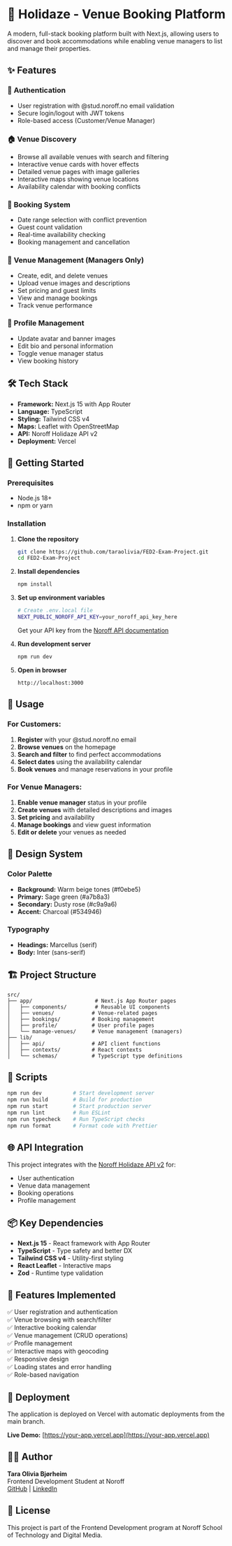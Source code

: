 # 🏨 Holidaze - Venue Booking Platform

A modern, full-stack booking platform built with Next.js, allowing users to discover and book accommodations while enabling venue managers to list and manage their properties.

## ✨ Features

### 🔐 **Authentication**
- User registration with @stud.noroff.no email validation
- Secure login/logout with JWT tokens
- Role-based access (Customer/Venue Manager)

### 🏠 **Venue Discovery**
- Browse all available venues with search and filtering
- Interactive venue cards with hover effects
- Detailed venue pages with image galleries
- Interactive maps showing venue locations
- Availability calendar with booking conflicts

### 📅 **Booking System**
- Date range selection with conflict prevention
- Guest count validation
- Real-time availability checking
- Booking management and cancellation

### 🏢 **Venue Management** (Managers Only)
- Create, edit, and delete venues
- Upload venue images and descriptions
- Set pricing and guest limits
- View and manage bookings
- Track venue performance

### 👤 **Profile Management**
- Update avatar and banner images
- Edit bio and personal information
- Toggle venue manager status
- View booking history

## 🛠️ Tech Stack

- **Framework:** Next.js 15 with App Router
- **Language:** TypeScript
- **Styling:** Tailwind CSS v4
- **Maps:** Leaflet with OpenStreetMap
- **API:** Noroff Holidaze API v2
- **Deployment:** Vercel

## 🚀 Getting Started

### Prerequisites
- Node.js 18+ 
- npm or yarn

### Installation

1. **Clone the repository**
   ```bash
   git clone https://github.com/taraolivia/FED2-Exam-Project.git
   cd FED2-Exam-Project
   ```

2. **Install dependencies**
   ```bash
   npm install
   ```

3. **Set up environment variables**
   ```bash
   # Create .env.local file
   NEXT_PUBLIC_NOROFF_API_KEY=your_noroff_api_key_here
   ```
   
   Get your API key from the [Noroff API documentation](https://docs.noroff.dev/docs/v2)

4. **Run development server**
   ```bash
   npm run dev
   ```

5. **Open in browser**
   ```
   http://localhost:3000
   ```

## 📱 Usage

### For Customers:
1. **Register** with your @stud.noroff.no email
2. **Browse venues** on the homepage
3. **Search and filter** to find perfect accommodations
4. **Select dates** using the availability calendar
5. **Book venues** and manage reservations in your profile

### For Venue Managers:
1. **Enable venue manager** status in your profile
2. **Create venues** with detailed descriptions and images
3. **Set pricing** and availability
4. **Manage bookings** and view guest information
5. **Edit or delete** your venues as needed

## 🎨 Design System

### Color Palette
- **Background:** Warm beige tones (#f0ebe5)
- **Primary:** Sage green (#a7b8a3)
- **Secondary:** Dusty rose (#c9a9a6)
- **Accent:** Charcoal (#534946)

### Typography
- **Headings:** Marcellus (serif)
- **Body:** Inter (sans-serif)

## 🏗️ Project Structure

```
src/
├── app/                    # Next.js App Router pages
│   ├── components/         # Reusable UI components
│   ├── venues/            # Venue-related pages
│   ├── bookings/          # Booking management
│   ├── profile/           # User profile pages
│   └── manage-venues/     # Venue management (managers)
├── lib/
│   ├── api/               # API client functions
│   ├── contexts/          # React contexts
│   └── schemas/           # TypeScript type definitions
```

## 🔧 Scripts

```bash
npm run dev          # Start development server
npm run build        # Build for production
npm run start        # Start production server
npm run lint         # Run ESLint
npm run typecheck    # Run TypeScript checks
npm run format       # Format code with Prettier
```

## 🌐 API Integration

This project integrates with the [Noroff Holidaze API v2](https://docs.noroff.dev/docs/v2/holidaze/venues) for:
- User authentication
- Venue data management
- Booking operations
- Profile management

## 📦 Key Dependencies

- **Next.js 15** - React framework with App Router
- **TypeScript** - Type safety and better DX
- **Tailwind CSS v4** - Utility-first styling
- **React Leaflet** - Interactive maps
- **Zod** - Runtime type validation

## 🎯 Features Implemented

✅ User registration and authentication  
✅ Venue browsing with search/filter  
✅ Interactive booking calendar  
✅ Venue management (CRUD operations)  
✅ Profile management  
✅ Interactive maps with geocoding  
✅ Responsive design  
✅ Loading states and error handling  
✅ Role-based navigation  

## 🚀 Deployment

The application is deployed on Vercel with automatic deployments from the main branch.

**Live Demo:** [https://your-app.vercel.app](https://your-app.vercel.app)

## 👩‍💻 Author

**Tara Olivia Bjørheim**  
Frontend Development Student at Noroff  
[GitHub](https://github.com/taraolivia) | [LinkedIn](https://linkedin.com/in/taraolivia)

## 📄 License

This project is part of the Frontend Development program at Noroff School of Technology and Digital Media.
